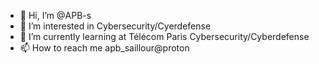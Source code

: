 - 👋 Hi, I’m @APB-s
- 👀 I’m interested in Cybersecurity/Cyerdefense
- 🌱 I’m currently learning at Télécom Paris Cybersecurity/Cyberdefense
- 📫 How to reach me apb_saillour@proton

<!---
APB-s/APB-s is a ✨ special ✨ repository because its `README.md` (this file) appears on your GitHub profile.
You can click the Preview link to take a look at your changes.
--->
